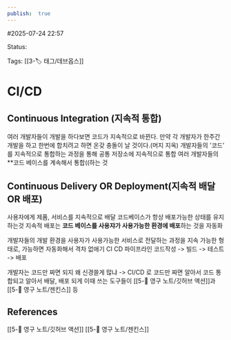 ```yaml
---
publish:  true
---
```

#2025-07-24 22:57

Status: 

Tags: [[3-🏷️ 태그/데브옵스]] 

# CI/CD

## Continuous Integration (지속적 통합)
여러 개발자들이 개발을 하다보면 코드가 지속적으로 바뀐다.
만약 각 개발자가 한주간 개발을 하고 한번에 합치려고 하면 온갖 충돌이 날 것이다.(머지 지옥)
개발자들의 '코드' 를 지속적으로 통합하는 과정을 통해 공통 저장소에 지속적으로 통합
여러 개발자들의 **코드 베이스를 계속해서 통합((하는 것

## Continuous Delivery OR Deployment(지속적 배달 OR 배포)
사용자에게 제품, 서비스를 지속적으로 배달
코드베이스가 항상 배포가능한 상태를 유지하는것
지속적 배포는  **코드 베이스를 사용쟈가 사용가능한 환경에 배포**하는 것을 자동화

개발자들의 개발 환경을 사용자가 사용가능한 서비스로 전달하는 과정을 지속 가능한 형태로, 가능하면 자동화해서 격차 없애기
CI CD 파이프라인
코드작성 -> 빌드 -> 테스트 -> 배포

개발자는 코드만 짜면 되지 왜 신경쓸게 많냐 
-> CI/CD 로 코드만 짜면 알아서 코드 통합되고 알아서 배달, 배포 되게
이때 쓰는 도구들이 [[5-💎 영구 노트/깃허브 액션]]과 [[5-💎 영구 노트/젠킨스]] 등

## References
[[5-💎 영구 노트/깃허브 액션]]
[[5-💎 영구 노트/젠킨스]]
